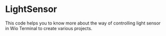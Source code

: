 # LightSensor
This code helps you to know more about the way of controlling light sensor in Wio Terminal to create various projects.
